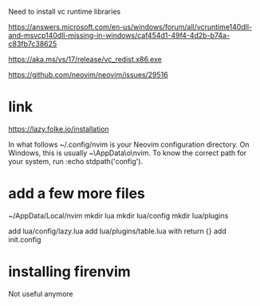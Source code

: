 Need to install vc runtime libraries

https://answers.microsoft.com/en-us/windows/forum/all/vcruntime140dll-and-msvcp140dll-missing-in-windows/caf454d1-49f4-4d2b-b74a-c83fb7c38625

https://aka.ms/vs/17/release/vc_redist.x86.exe

https://github.com/neovim/neovim/issues/29516

# link
https://lazy.folke.io/installation

In what follows ~/.config/nvim is your Neovim configuration directory. On Windows, this is usually ~\AppData\o\nvim. To know the correct path for your system, run :echo stdpath('config').

# add a few more files
~/AppData/Local/nvim
mkdir lua
mkdir lua/config
mkdir lua/plugins

add lua/config/lazy.lua
add lua/plugins/table.lua  with return {}
add init.config

# installing firenvim
Not useful anymore
